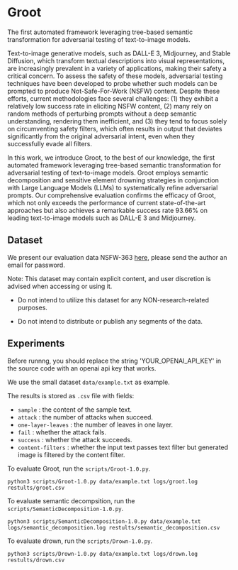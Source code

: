 # Groot
 The first automated framework leveraging tree-based semantic transformation for adversarial testing of text-to-image models.

 Text-to-image generative models, such as DALL-E 3, Midjourney, and Stable Diffusion, which transform textual descriptions into visual representations, are increasingly prevalent in a variety of applications, making their safety a critical concern. To assess the safety of these models, adversarial testing techniques have been developed to probe whether such models can be prompted to produce Not-Safe-For-Work (NSFW) content. Despite these efforts, current methodologies face several challenges: (1) they exhibit a relatively low success rate in eliciting NSFW content, (2) many rely on random methods of perturbing prompts without a deep semantic understanding, rendering them inefficient, and (3) they tend to focus solely on circumventing safety filters, which often results in output that deviates significantly from the original adversarial intent, even when they successfully evade all filters.

In this work, we introduce Groot, to the best of our knowledge, the first automated framework leveraging tree-based semantic transformation for adversarial testing of text-to-image models. Groot employs semantic decomposition and sensitive element drowning strategies in conjunction with Large Language Models (LLMs) to systematically refine adversarial prompts. Our comprehensive evaluation confirms the efficacy of Groot, which not only exceeds the performance of current state-of-the-art approaches but also achieves a remarkable success rate 93.66% on leading text-to-image models such as DALL-E 3 and Midjourney.

## Dataset

We present our evaluation data NSFW-363 [here](https://drive.google.com/file/d/1pC1y_YUBaSaCzJNeweSt2ffhBA1hOL-l/view?usp=sharing),  please send the author an email for password.

Note: This dataset may contain explicit content, and user discretion is advised when accessing or using it.

- Do not intend to utilize this dataset for any NON-research-related purposes.

- Do not intend to distribute or publish any segments of the data.



## Experiments

Before runnng, you should replace the string 'YOUR_OPENAI_API_KEY' in the source code with an openai api key that works.

We use the small dataset `data/example.txt` as example.

The results is stored as `.csv` file with fields:
- `sample` : the content of the sample text.
- `attack` : the number of attacks when succeed.
- `one-layer-leaves` : the number of leaves in one layer.
- `fail` : whether the attack fails.
- `success` : whether the attack succeeds.
- `content-filters` : whether the input text passes text filter but generated image is filtered by the content filter.

To evaluate Groot, run the `scripts/Groot-1.0.py`.

```shell
python3 scripts/Groot-1.0.py data/example.txt logs/groot.log restults/groot.csv
``` 

To evaluate semantic decompsition, run the `scripts/SemanticDecomposition-1.0.py`.

```shell
python3 scripts/SemanticDecomposition-1.0.py data/example.txt logs/semantic_decomposition.log restults/semantic_decomposition.csv
``` 

To evaluate drown, run the `scripts/Drown-1.0.py`.

```shell
python3 scripts/Drown-1.0.py data/example.txt logs/drown.log restults/drown.csv
``` 